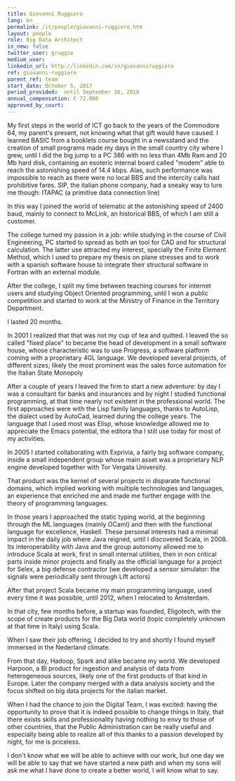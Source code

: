 ```yaml
---
title: Giovanni Ruggiero
lang: en
permalink: /it/people/giovanni-ruggiero.htm
layout: people
role: Big Data Architect
is_new: false
twitter_user: gruggie
medium_user:
linkedin_url: http://linkedin.com/in/giovanniruggiero
ref: giovanni-ruggiero
parent_ref: team
start_date: October 5, 2017
period_provided:  until September 16, 2018
annual_compensation: € 72.000
approved_by_court:
---
```

My first steps in the world of ICT go back to the years of the Commodore 64, my parent's present, not knowing what that gift would have caused.
I learned BASIC from a booklets course bought in a newsstand and the creation of small programs made my days in the small country city
where I grew, until I did the big jump to a PC 386 with no less than 4Mb Ram and 20 Mb hard disk, containing an esoteric internal board called "modem" able to reach the astonishing speed of 14.4 kbps.
Alas, such performance was impossible to reach as there were no local BBS and the intercity calls had prohibitive fares.
SIP, the italian phone company, had a sneaky way to lure me though: ITAPAC (a primitive data connection line)

In this way I joined the world of telematic at the astonishing speed of 2400 baud, mainly to connect to McLink, an historical BBS, of which I am still a customer.

The college turned my passion in a job: while studying in the course of Civil Engineering, PC started to spread as both an tool for CAD and for structural calculation. The latter use attracted my interest, specially the Finite Element Method, which I used to prepare my thesis on plane stresses and to work with a spanish software house to integrate their structural software in Fortran with an external module.

After the college, I split my time between teaching courses for internet users and studying Object Oriented programming, until I won a public competition and started to work at the Ministry of Finance in the Territory Department.

I lasted 20 months.

In 2001 I realized that that was not my cup of tea and quitted. I leaved the so called "fixed place" to became
the head of development in a small software house, whose characteristic was to use Progress, a software platform coming with a proprietary 4GL language.
We developed several projects, of different sizes; likely the most prominent was the sales force automation for the Italian State Monopoly

After a couple of years I leaved the firm to start a new adventure: by day I was a consultant for banks and insurances and by night I studied functional programming, at that time nearly not existent in the professional world.
The first approaches were with the Lisp family languages, thanks to AutoLisp, the dialect used by AutoCad, learned during the college years.
The language that I used most was Elisp, whose knowledge allowed me to appreciate the Emacs potential, the editora tha I still use today for most of my activities.

In 2005 I started collaborating with Exprivia, a fairly big software company, inside a small independent group whose main asset was a proprietary NLP engine developed together with Tor Vergata University.

That product was the kernel of several projects in disparate functional domains, which implied working with multiple technologies and languages, an experience that enriched me and made me further engage
with the theory of programming languages.

In those years I approached the static typing world, at the beginning through the ML languages (mainly OCaml) and then with the functional language for excellence, Haskell.
These personal interests had a minimal impact in the daily job where Java reigned, until I discovered Scala, in 2008.
Its interoperability with Java and the group autonomy allowed me to introduce Scala at work, first in small internal utilities, then in non critical parts inside
minor projects and finally as the official language for a project for Selex, a big defense contractor (we developed a sensor simulator:
the signals were periodically sent through Lift actors)

After that project Scala became my main programming language, used every time it was possible, until 2012, when I relocated to Amsterdam.

In that city, few months before, a startup was founded, Eligotech, with the scope of create products for the Big Data world
(topic completely unknown at that time in Italy) using Scala.

When I saw their job offering, I decided to try and shortly I found myself immersed in the Nederland climate.

From that day, Hadoop, Spark and alike became my world. We developed Harpoon, a BI product for ingestion and analysis of data from heterogeneous sources,
likely one of the first products of that kind in Europe. Later the company merged with a data analysis society and the focus shifted on big data projects
for the italian market.

When I had the chance to join the Digital Team, I was excited: having the opportunity to prove that it is indeed possible to change things in Italy,
that there exists skills and professionality having nothing to envy to those of other countries, that the Public Administration can be really useful
and especially being able to realize all of this thanks to a passion developed by night, for me is priceless.

I don't know what we will be able to achieve with our work, but one day we will be able to say that we have started a new path and when
my sons will ask me what I have done to create a better world, I will know what to say.
